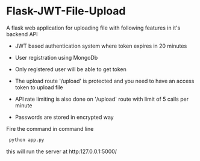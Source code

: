 # Flask-JWT-File-Upload

A flask web application for uploading file with following features in it's backend API

* JWT based authentication system where token expires in 20 minutes

* User registration using MongoDb
* Only registered user will be able to get token
* The upload route '/upload' is protected and you need to have an access token to upload file
* API rate limiting is also done on '/upload' route with limit of 5 calls per minute
* Passwords are stored in encrypted way

Fire the command in command line
```python
 python app.py
```
this will run the server at http:127.0.0.1:5000/
